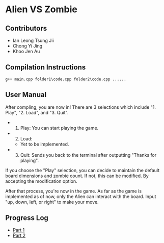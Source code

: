 # Alien VS Zombie

## Contributors
- Ian Leong Tsung Jii
- Chong Yi Jing
- Khoo Jen Au

## Compilation Instructions
```g++ main.cpp folder1\code.cpp folder2\code.cpp ......```

## User Manual
After compling, you are now in! There are 3 selections which include "1. Play", "2. Load", and "3. Quit".
- 1. Play: You can start playing the game.
- 2. Load:
    - Yet to be implemented. 
- 3. Quit: Sends you back to the terminal after outputting "Thanks for playing".
 
If you choose the "Play" selection, you can decide to maintain the default board dimensions and zombie count. If not, this can be modified. By accepting the modification option.

After that process, you're now in the game. As far as the game is implemented as of now, only the Alien can interact with the board. Input "up, down, left, or right" to make your move.

## Progress Log
- [Part 1](PART1.md)
- [Part 2](PART2.md)





